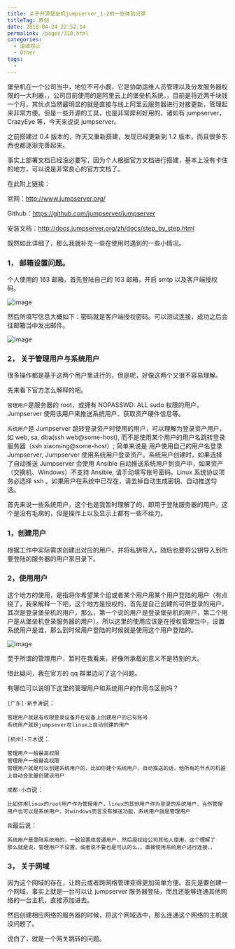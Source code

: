 ```yaml
---
title: 关于开源堡垒机jumpserver_1-2的一些体验记录
titleTag: 原创
date: 2018-04-24 22:52:14
permalink: /pages/310.html
categories:
  - 运维观止
  - Other
tags:
  - 
---
```


堡垒机在一个公司当中，地位不可小觑，它是协助运维人员管理以及分发服务器权限的一大利器，，公司目前使用的是阿里云上的堡垒机系统，，目前是将近两千块钱一个月，其优点当然最明显的就是直接与线上阿里云服务器进行对接更新，管理起来非常方便。但是一些开源的工具，也是非常犀利好用的，诸如有 jumpserver，CrazyEye 等，今天来说说 jumpserver。



之前搭建过 0.4 版本的，昨天又重新搭建，发现已经更新到 1.2 版本，而且很多东西也都逐渐完善起来。



事实上部署文档已经没必要写，因为个人根据官方文档进行搭建，基本上没有卡住的地方，可以说是非常良心的官方文档了。



在此附上链接：



官网：http://www.jumpserver.org/

Github：https://github.com/jumpserver/jumpserver

安装文档：http://docs.jumpserver.org/zh/docs/step_by_step.html

既然如此详细了，那么我就补充一些在使用时遇到的一些小情况。

### 1， 邮箱设置问题。

个人使用的 163 邮箱，首先登陆自己的 163 邮箱，开启 smtp 以及客户端授权码。



![image](http://t.eryajf.net/imgs/2021/09/645fce7636067e82.jpg)



然后所填写信息大概如下：密码就是客户端授权密码。可以测试连接，成功之后会往邮箱当中发出邮件。



![image](http://t.eryajf.net/imgs/2021/09/f7279ccfd41b3605.jpg)



### 2， 关于管理用户与系统用户

很多操作都是基于这两个用户里进行的，但是呢，好像这两个又很不容易理解。

先来看下官方怎么解释的吧。

`管理用户`是服务器的 root，或拥有 NOPASSWD: ALL sudo 权限的用户，Jumpserver 使用该用户来推送系统用户、获取资产硬件信息等。

`系统用户`是 Jumpserver 跳转登录资产时使用的用户，可以理解为登录资产用户，如 web, sa, dba(ssh web@some-host), 而不是使用某个用户的用户名跳转登录服务器（ssh xiaoming@some-host）; 简单来说是 用户使用自己的用户名登录 Jumpserver, Jumpserver 使用系统用户登录资产。系统用户创建时，如果选择了自动推送 Jumpserver 会使用 Ansible 自动推送系统用户到资产中，如果资产（交换机、Windows）不支持 Ansible, 请手动填写账号密码。Linux 系统协议项务必选择 ssh 。如果用户在系统中已存在，请去掉自动生成密钥、自动推送勾选。

首先来说一些系统用户，这个也是我暂时理解了的，即用于登陆服务器的用户。这个是没有毛病的，但是操作上以及显示上都有一些不给力。

### 1，创建用户

根据工作中实际需求创建出对应的用户，并将私钥导入，随后也要将公钥导入到所要登陆的服务器的用户家目录下。

### 2，使用用户

这个地方的使用，是指将你希望某个组或者某个用户用某个用户登陆的用户（有点绕了，我来解释一下吧，这个地方是授权的，首先是自己创建的可供登录的用户，其次是登录堡垒机的用户，那么，第一个说的用户是登录堡垒机的用户，第二个用户是从堡垒机登录服务器的用户）。所以这里的使用应该是在授权管理当中，设置系统用户是谁，那么到时候用户登陆的时候就是使用这个用户登陆的。



![image](http://t.eryajf.net/imgs/2021/09/4428212487cddbd8.jpg)



至于所谓的管理用户，暂时在我看来，好像所承载的意义不是特别的大。

借此疑问，我在官方的 qq 群里边问了这个问题。

有哪位可以说明下这里的管理用户和系统用户的作用与区别吗？

`[广东]-新手涛`说：

```
管理用户就是有权限登录设备并在设备上创建用户的已有账号
系统用户就是jumpsever在linux上自动创建的用户
```

`[杭州]-三木`说：

```
管理用户一般最高权限
管理用户一般最高权限
管理用户就是可以创建系统用户的，比如你建个系统用户，自动推送的话，他所有的节点的机器上自动会批量创建该用户
```

`成都-小白`说：

```
比如你用linux的root用户作为管理用户，linux的其他用户作为登录的系统用户，当然管理用户也可以是系统用户，对windows而言没有推送功能，系统用户就是管理用户
```

`我`最后说：

```
系统用户是登陆系统用的，一般设置成普通用户，然后授权给公司其他人使用，这个理解了 
那么就是说，管理用户不设置，或者说不要也是可以的么，，直接使用系统用户进行连接，，
```

### 3， 关于网域

因为这个网域的存在，让跨云或者跨网络管理变得更加简单方便。首先是要创建一个网域，事实上就是一台可以让 jumpserver 服务器登陆，而且还能够连通其他网络的一台主机，直接添加进去。

然后创建相应网络的服务器的时候，将这个网域选中，那么连通这个网络的主机就没问题了。

说白了，就是一个网关跳转的问题。
